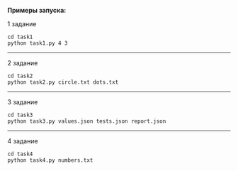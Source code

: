 __Примеры запуска:__ 

1 задание 
```
cd task1
python task1.py 4 3
```
***
2 задание 
```
cd task2
python task2.py circle.txt dots.txt
```
***
3 задание 
```
cd task3
python task3.py values.json tests.json report.json
```
***
4 задание 
```
cd task4
python task4.py numbers.txt
```
